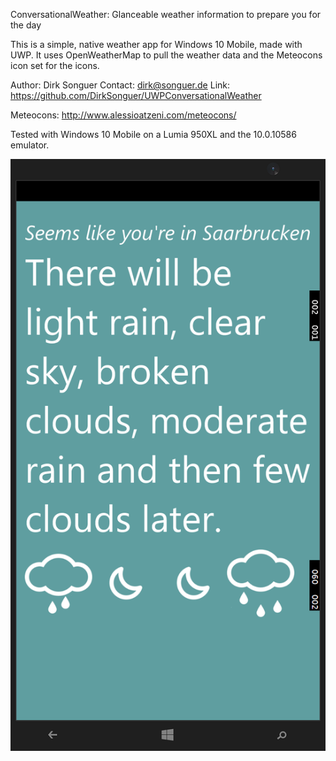 ConversationalWeather: Glanceable weather information to prepare you for the day

This is a simple, native weather app for Windows 10 Mobile, made with UWP.
It uses OpenWeatherMap to pull the weather data and the Meteocons icon
set for the icons.

Author: Dirk Songuer
Contact: dirk@songuer.de
Link: https://github.com/DirkSonguer/UWPConversationalWeather

Meteocons: http://www.alessioatzeni.com/meteocons/

Tested with Windows 10 Mobile on a Lumia 950XL and the 10.0.10586 emulator.

![alt text](https://github.com/DirkSonguer/UWPConversationalWeather/blob/master/cw_screenshot.png "ConversationalWeather Screenshot")
